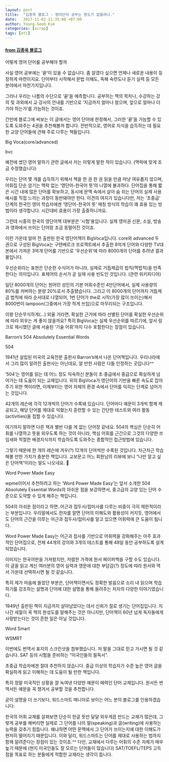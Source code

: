 ```yaml
---
layout: post
title:  "김종욱 블로그 - 영어단어 공부는 왕도가 없을려나."
date:   2017-11-02 11:35:00 +07:00
author: Young-Seob Kim
categories: [scrap]
tags: [etc]
---
```


#### [from 김종욱 블로그](http://kimjongwook.com/2016/07/21/voca-howandwhat/)


어떻게 영어 단어를 공부해야 할까

사실 영어 공부에는 ‘끝’이 있을 수 없습니다. 좀 알겠다 싶으면 언제나 새로운 내용이 등장하게 마련이지요. 단어부터 시작해서 문법 이해도, 독해 숙련도나 듣기 실력 등 모든 분야에서 마찬가지입니다.

그러나 우리는 나름의 수단으로 ‘끝’을 예측합니다. 공부하는 책의 목차나, 수강하는 강의 및 과외에서 교·강사의 안내를 기반으로 ‘지금까지 얼마나 왔으며, 앞으로 얼마나 더 가야 하는가’를 가늠하는 것이죠.

간만에 블로그에 써보는 이 글에서는 영어 단어에 한정해서, 그러한 ‘끝’을 가늠할 수 있도록 도와주는 4권을 추천해볼까 합니다. 전반적으로, 영어로 지식을 습득하는 데 필요한 교양 단어들에 관해 주로 다루는 책들입니다.

Big Voca(core/advanced)

bvc

예전에 썼던 영어 말하기 관련 글에서 저는 이렇게 말한 적이 있습니다. (맥락에 맞게 조금 수정했습니다)

우리는 단어 몇 개를 습득하기 위해서 책을 한 권 한 권 읽을 만큼 마냥 여유롭지 않으며, 어휘집 단순 암기는 맥락 없는 ‘영단어-한국어 뜻’의 나열에 불과하다. 단어집을 통해 짧은 시간 내에 많은 단어를 확보하고, 동시에 문맥 속에서 살아 숨 쉬는 단어의 실제 사용 예시를 직접 느끼는 과정이 동반돼야만 한다.
이견의 여지가 있습니다만, 저는 ‘초중급’ 단계의 한국인 영어 학습자에겐 ‘영단어-한국어 뜻’ 매칭 방식의 학습이 꽤 효용 있는 방법이라 생각합니다. 시간대비 효용이 가장 출중하니까요. 

그런데 시중의 한국의 영단어책 대부분은 ‘시험’용입니다. 실제 영미권 신문, 소설, 방송과 영화에서 쓰이는 단어랑 조금 동떨어진 것이죠.

이런 가운데 얼마 전 출판된 한국 영단어책이 BigVoca입니다. core와 advanced 두 권으로 구성된 BigVoca는 구텐베르크 프로젝트에서 추출한 8억개 단어와 다양한 TV대본에서 가져온 3억개 단어를 기반으로 ‘우선순위’에 따라 8000개의 단어를 추려낸 결과물입니다.

우선순위라는 표현은 단순한 수식어가 아니라, 실제로 거듭제곱의 법칙(멱법칙)을 만족한다는 의미입니다. 표제어의 순서가 곧 실제 사용 빈도인 것입니다. (관련 위키피디아)

일단 8000개의 단어는 원어민 성인의 기본 어휘수준인 4만단어에서, 실제 사용량의 80%를 커버하는 분량 20%로서 추출됐습니다. 그리고 이 8000개의 단어까지 거듭제곱 법칙에 따라 순서대로 나열되어, 1번 단어가 the로 시작(가장 많이 쓰이는)해서 8000번이 lampoon(그중에서 가장 적게 쓰임)으로 마무리되는 구조입니다. 

이왕 단순무식하게(…) 외울 거라면, 확실한 근거에 따라 선별된 단어를 확실한 우선순위에 따라 외우는 게 좋지 않을까요? 특히 BigVoca는 실제 우선순위를 따르기에, 앞서 링크로 제시했던 글에 서술된 ‘기술 어휘’까지 다수 포함한다는 장점이 있습니다.

Barron’s 504 Absolutely Essential Words

504

1941년 설립된 미국의 교육전문 출판사 Barron’s에서 나온 단어책입니다. 우리나라에서 그리 많이 알려진 출판사는 아닌데요, 알 만한 사람은 다들 인정하는 곳입니다^^

‘504’는 영어를 읽는 데 어느 정도 익숙하신 분들이 초·중급에서 중급으로 확실하게 넘어가는 데 도움이 되는 교재입니다. 위의 BigVoca가 영단어의 기반을 빠른 속도로 잡아주기 위한 책이라면, 이제부터는 영어 자체의 환경 속에서 단어를 익히는 단계로 넘어가는 것입니다.

42개의 레슨에 각각 12개씩의 단어가 수록돼 있습니다. 단어마다 예문이 3개씩 함께 제공되고, 해당 단어를 제대로 익혔는지 훈련할 수 있는 간단한 테스트와 여러 활동(activities)을 접할 수 있습니다.

여기까지 말하면 다른 책과 별반 다를 게 없는 단어장 같네요. 504의 핵심은 단순히 어휘를 나열하고 뜻을 외우도록 하는 것이 아니라, 핵심 어휘를 근간으로 그것의 다양한 쓰임새와 적절한 배경지식까지 학습하도록 도와주는 종합적인 접근방법에 있습니다.

그렇기 때문에 한 개의 레슨에 겨우(?) 12개의 단어씩만 수록된 것입니다. 차근차근 학습해볼 만한 가치가 충분한 책입니다. 교보문고 어느 회원님의 리뷰에 보니 “나만 알고 싶은 단어책“이라는 말도 나오네요. 🙂

Word Power Made Easy

wpme이어서 추천하려고 하는 ‘Word Power Made Easy’는 앞서 소개한 504 Absolutely Essential Words의 아쉬운 점을 보강하면서, 중고급의 교양 있는 단어 수준으로 도약할 수 있게 해주는 책입니다.

504의 아쉬운 점이라고 하면..어근과 접두사/접미사를 다루는 비중이 극히 제한적이라는 부분입니다. 우리말에서도 한자를 알면 단어의 이해도와 활용성이 커지듯, 영어에서도 단어의 근간을 이루는 어근과 접두사/접미사를 알고 있으면 어휘력에 큰 도움이 됩니다.

Word Power Made Easy는 어근과 접사를 기반으로 어휘력을 강화해주는 아주 효과적인 단어집으로, 전체 44개의 강의와 3개의 테스트를 통해 48일 동안 공부하도록 설계되었습니다.

이미지는 한국어판을 가져왔지만, 저렴한 가격에 원서 페이퍼백을 구할 수도 있습니다. 이 글을 읽고 계신 여러분의 영어 실력과 영문에 대한 부담감(?) 정도에 따라 원서와 역서 가운데 선택하시면 될 것 같습니다.

특히 제가 마음에 들었던 부분은, 단어책이면서도 정확한 발음으로 소리 내 읽으며 학습하기를 강조하는 설명과 단어에 대한 설명을 통해 들려주는 저자의 다양한 이야기였습니다.

1949년 출판된 책이 지금까지 살아남았다는 데서 신뢰가 절로 생기는 단어집입니다. 지나간 세월이 꼭 책의 완성도를 말해주는 것은 아니지만, 단어책이 60년 넘게 독자들에게 사랑받는다는 것이 흔한 일은 아닐 것입니다.

Word Smart

WSMRT

이번에도 번역서 표지의 스크린샷을 첨부했습니다. 저 말을 그대로 믿고 가시면 될 것 같습니다. SAT 등의 시험을 준비하는 “미국인들의 필독서”.

초중급 학습자에겐 절대 추천하지 않습니다. 중급 이상의 학습자가 수준 높은 영어 글을 확실하게 읽고 이해하는 데 도움이 될 만한 책입니다.

특히 정말 미국적인 상황을 잘 녹여낸 다양한 예문이 매력인 단어 교재입니다. 원서든 번역서든 예문을 꼭 챙겨서 공부할 것을 추천합니다.

굳이 설명을 더 쓰기보다, 워드스마트 매니아로 보이는 어느 분의 블로그를 인용하겠습니다:

한국의 어휘 교재를 살펴보면 단순히 한글 뜻만 달달 외우게끔 만드는 교재가 많은데, 그렇게 공부를 해버리면 실제로 그 단어를 나의 말(speaking)과 글(writing)에 사용하는 능력을 갖추기 힘듭니다. 왜냐하면 어떤 문맥에서 그 단어가 쓰이는지에 대한 이해도가 현저히 떨어지기 때문입니다.
이와 달리, 워드스마트는 단어를 제대로 사용하는 법까지 함께 알려준다는 장점이 있는 것이죠.^^
다만, 교재에서 다루는 어휘의 수준 자체가 매우 높기 때문에 (현지 미국인들도 잘 모르는 단어들이 많습니다) SAT/TOEFL/TEPS 고득점을 목표로 하는 분들에게 적합한 교재라는 생각이 듭니다.
